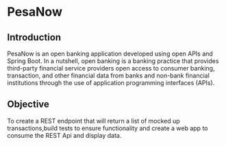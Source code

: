# PesaNow
## Introduction
PesaNow is an open banking application developed using open APIs and Spring Boot.
In a nutshell, open banking is a banking practice that provides third-party financial service providers open access to consumer banking, transaction, and other financial data from banks and non-bank financial institutions through the use of application programming interfaces (APIs).
## Objective
To create a REST endpoint that will return a list of mocked up transactions,build tests to ensure functionality and create a web app to consume the REST Api and display data.
